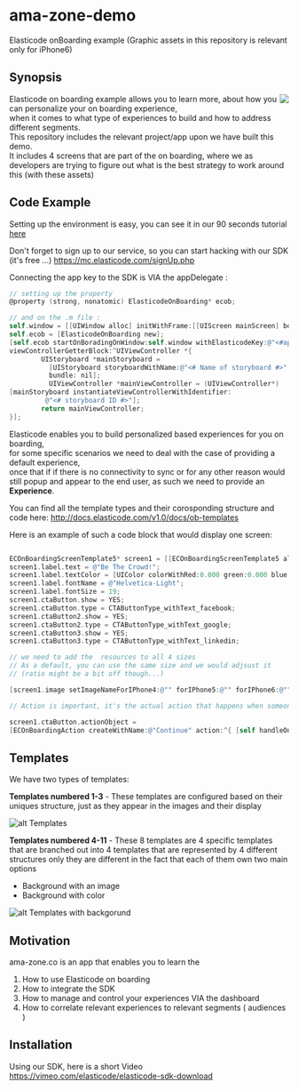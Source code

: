# ama-zone-demo
Elasticode onBoarding example
(Graphic assets in this repository is relevant only for iPhone6)


## Synopsis

<img align="right" src="http://elasticode-demo.s3.amazonaws.com/amazone.co/ama-zone-preview.gif">

Elasticode on boarding example allows you to learn more,
about how you can personalize your on boarding experience,  
when it comes to what type of experiences to build and how to address different segments.  
This repository includes the relevant project/app upon we have built this demo.  
It includes 4 screens that are part of the on boarding, where we as developers are trying to figure out what is the best strategy to work around this (with these assets) 


## Code Example
Setting up the environment is easy, you can see it in our 90 seconds tutorial 
[here](https://vimeo.com/elasticode/elasticode-sdk-download)

Don't forget to sign up to our service, so you can start hacking with our SDK (it's free ...) 
https://mc.elasticode.com/signUp.php

Connecting the app key to the SDK is VIA the appDelegate : 
```objective-c
// setting up the property 
@property (strong, nonatomic) ElasticodeOnBoarding* ecob;

// and on the .m file :
self.window = [[UIWindow alloc] initWithFrame:[[UIScreen mainScreen] bounds]];
self.ecob = [ElasticodeOnBoarding new];
[self.ecob startOnBoradingOnWindow:self.window withElasticodeKey:@"<#app key#>" 
viewControllerGetterBlock:^UIViewController *{
        UIStoryboard *mainStoryboard = 
          [UIStoryboard storyboardWithName:@"<# Name of storyboard #>"
          bundle: nil];
          UIViewController *mainViewController = (UIViewController*)                
[mainStoryboard instantiateViewControllerWithIdentifier: 
         @"<# storyboard ID #>"];
        return mainViewController;
}];
```

Elasticode enables you to build personalized based experiences for you on boarding,  
for some specific scenarios we need to deal with the case of providing a default experience,  
once that if if there is no connectivity to sync or for any other reason would still popup and appear to the end user, as such we need to provide an **Experience**.

You can find all the template types and their corosponding structure and code here:
http://docs.elasticode.com/v1.0/docs/ob-templates

Here is an example of such a code block that would display one screen:
```objective-c

ECOnBoardingScreenTemplate5* screen1 = [[ECOnBoardingScreenTemplate5 alloc]init];
screen1.label.text = @"Be The Crowd!";
screen1.label.textColor = [UIColor colorWithRed:0.000 green:0.000 blue:0.000 alpha:1];
screen1.label.fontName = @"Helvetica-Light";
screen1.label.fontSize = 19;
screen1.ctaButton.show = YES;
screen1.ctaButton.type = CTAButtonType_withText_facebook;
screen1.ctaButton2.show = YES;
screen1.ctaButton2.type = CTAButtonType_withText_google;
screen1.ctaButton3.show = YES;
screen1.ctaButton3.type = CTAButtonType_withText_linkedin;

// we need to add the  resources to all 4 sizes 
// As a default, you can use the same size and we would adjsust it
// (ratio might be a bit off though...)

[screen1.image setImageNameForIPhone4:@"" forIPhone5:@"" forIPhone6:@"" forIPhone6Plus:@""];

// Action is important, it's the actual action that happens when someone clicks on the call-to-action button

screen1.ctaButton.actionObject = 
[ECOnBoardingAction createWithName:@"Continue" action:^{ [self handleOnboardingCompletion]; }];

```

## Templates

We have two types of templates:

**Templates numbered 1-3** - These templates are configured based on their uniques structure, just as they appear in the images and their display




![alt Templates](http://elasticode-demo.s3.amazonaws.com/amazone.co/templates1.png)

**Templates numbered 4-11** - These 8 templates are 4 specific templates that are branched out into 4 templates that are represented by 4 different structures only they are different in the fact that each of them own two main options 
- Background with an image
- Background with color 


![alt Templates with backgorund](http://elasticode-demo.s3.amazonaws.com/amazone.co/templates2.png)

## Motivation

ama-zone.co is an app that enables you to learn the  
1. How to use Elasticode on boarding  
2. How to integrate the SDK  
3. How to manage and control your experiences VIA the dashboard  
4. How to correlate relevant experiences to relevant segments ( audiences )  

## Installation

Using our SDK,  here is a short Video 
https://vimeo.com/elasticode/elasticode-sdk-download


